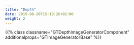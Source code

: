 ```yaml
---
title: "Depth"
date: 2019-08-20T15:10:26+02:00
weight: 2
---
```


{{% class classname="GTDepthImageGeneratorComponent" additionalprops="GTImageGeneratorBase" %}}
